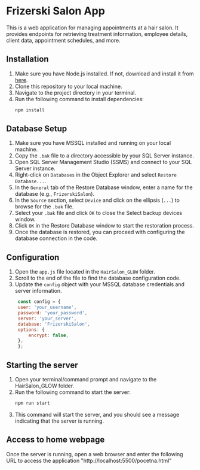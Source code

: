 # Frizerski Salon App

This is a web application for managing appointments at a hair salon. It provides endpoints for retrieving treatment information, employee details, client data, appointment schedules, and more.

## Installation

1. Make sure you have Node.js installed. If not, download and install it from [here](https://nodejs.org/).
2. Clone this repository to your local machine.
3. Navigate to the project directory in your terminal.
4. Run the following command to install dependencies:
   ```bash
   npm install

## Database Setup

1. Make sure you have MSSQL installed and running on your local machine.
2. Copy the `.bak` file to a directory accessible by your SQL Server instance.
3. Open SQL Server Management Studio (SSMS) and connect to your SQL Server instance.
4. Right-click on `Databases` in the Object Explorer and select `Restore Database...`.
5. In the `General` tab of the Restore Database window, enter a name for the database (e.g., `FrizerskiSalon`).
6. In the `Source` section, select `Device` and click on the ellipsis (`...`) to browse for the `.bak` file.
7. Select your `.bak` file and click `OK` to close the Select backup devices window.
8. Click `OK` in the Restore Database window to start the restoration process.
9. Once the database is restored, you can proceed with configuring the database connection in the code.

## Configuration

1. Open the `app.js` file located in the `HairSalon_GLOW` folder.
2. Scroll to the end of the file to find the database configuration code.
3. Update the `config` object with your MSSQL database credentials and server information.
   ```javascript
	const config = {
  	user: 'your_username',
  	password: 'your_password',
  	server: 'your_server',
  	database: 'FrizerskiSalon',
  	options: {
    	encrypt: false,
  	},
	};

## Starting the server
1. Open your terminal/command prompt and navigate to the HairSalon_GLOW folder.
2. Run the following command to start the server:
   ```bash
   npm run start
3. This command will start the server, and you should see a message indicating that the server is running.

## Access to home webpage
Once the server is running, open a web browser and enter the following URL to access the application "http://localhost:5500/pocetna.html"




